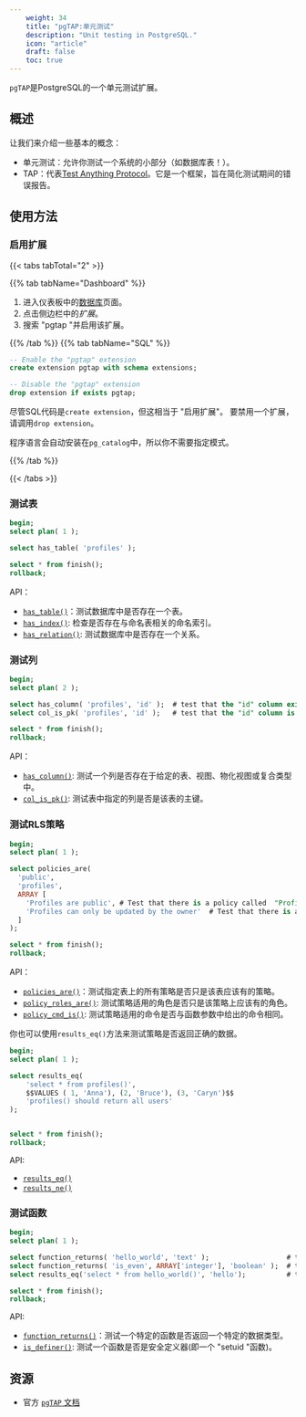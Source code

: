 ```yaml
---
    weight: 34
    title: "pgTAP:单元测试"
    description: "Unit testing in PostgreSQL."
    icon: "article"
    draft: false
    toc: true
---
```



`pgTAP`是PostgreSQL的一个单元测试扩展。

## 概述

让我们来介绍一些基本的概念：

- 单元测试：允许你测试一个系统的小部分（如数据库表！）。
- TAP：代表[Test Anything Protocol](http://testanything.org/)。它是一个框架，旨在简化测试期间的错误报告。

## 使用方法

### 启用扩展

{{< tabs tabTotal="2" >}}

{{% tab tabName="Dashboard" %}}



1. 进入仪表板中的[数据库](https://app.supabase.com/project/_/database/tables)页面。
2. 点击侧边栏中的*扩展*。
3. 搜索 "pgtap "并启用该扩展。



{{% /tab %}}
{{% tab tabName="SQL" %}}



```sql
-- Enable the "pgtap" extension
create extension pgtap with schema extensions;

-- Disable the "pgtap" extension
drop extension if exists pgtap;
```

尽管SQL代码是`create extension`，但这相当于 "启用扩展"。
要禁用一个扩展，请调用`drop extension`。

程序语言会自动安装在`pg_catalog`中，所以你不需要指定模式。



{{% /tab %}}

{{< /tabs >}}

### 测试表

```sql
begin;
select plan( 1 );

select has_table( 'profiles' );

select * from finish();
rollback;
```

API：

- [`has_table()`](https://pgtap.org/documentation.html#has_table)：测试数据库中是否存在一个表。
- [`has_index()`](https://pgtap.org/documentation.html#has_index): 检查是否存在与命名表相关的命名索引。
- [`has_relation()`](https://pgtap.org/documentation.html#has_relation): 测试数据库中是否存在一个关系。

### 测试列

```sql
begin;
select plan( 2 );

select has_column( 'profiles', 'id' );  # test that the "id" column exists in the "profiles" table
select col_is_pk( 'profiles', 'id' );   # test that the "id" column is a primary key

select * from finish();
rollback;
```

API：

- [`has_column()`](https://pgtap.org/documentation.html#has_column): 测试一个列是否存在于给定的表、视图、物化视图或复合类型中。
- [`col_is_pk()`](https://pgtap.org/documentation.html#col_is_pk): 测试表中指定的列是否是该表的主键。

### 测试RLS策略

```sql
begin;
select plan( 1 );

select policies_are(
  'public',
  'profiles',
  ARRAY [
    'Profiles are public', # Test that there is a policy called  "Profiles are public" on the "profiles" table.
    'Profiles can only be updated by the owner'  # Test that there is a policy called  "Profiles can only be updated by the owner" on the "profiles" table.
  ]
);

select * from finish();
rollback;
```

API：

- [`policies_are()`](https://pgtap.org/documentation.html#policies_are)：测试指定表上的所有策略是否只是该表应该有的策略。
- [`policy_roles_are()`](https://pgtap.org/documentation.html#policy_roles_are): 测试策略适用的角色是否只是该策略上应该有的角色。
- [`policy_cmd_is()`](https://pgtap.org/documentation.html#policy_cmd_is): 测试策略适用的命令是否与函数参数中给出的命令相同。

你也可以使用`results_eq()`方法来测试策略是否返回正确的数据。

```sql
begin;
select plan( 1 );

select results_eq(
    'select * from profiles()',
    $$VALUES ( 1, 'Anna'), (2, 'Bruce'), (3, 'Caryn')$$
    'profiles() should return all users'
);


select * from finish();
rollback;
```

API:

- [`results_eq()`](https://pgtap.org/documentation.html#results_eq)
- [`results_ne()`](https://pgtap.org/documentation.html#results_ne)


### 测试函数

```sql
begin;
select plan( 1 );

select function_returns( 'hello_world', 'text' );                   # test if the function "hello_world" returns text
select function_returns( 'is_even', ARRAY['integer'], 'boolean' );  # test if the function "is_even" returns a boolean
select results_eq('select * from hello_world()', 'hello');          # test if the function "hello_world" returns "hello"

select * from finish();
rollback;
```

API:

- [`function_returns()`](https://pgtap.org/documentation.html#function_returns)：测试一个特定的函数是否返回一个特定的数据类型。
- [`is_definer()`](https://pgtap.org/documentation.html#is_definer): 测试一个函数是否是安全定义器(即一个 "setuid "函数)。

## 资源

- 官方 [`pgTAP` 文档](https://pgtap.org/)


